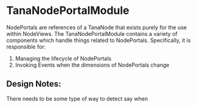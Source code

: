 # TanaNodePortalModule 


NodePortals are references of a TanaNode that exists
purely for the use within NodeViews. The TanaNodePortalModule contains a variety of components which handle things related to 
NodePortals. Specifically, it is responsible for:

1. Managing the lifecycle of NodePortals
2. Invoking Events when the dimensions of NodePortals change




## Design Notes:

There needs to be some type of way to detect say when 
